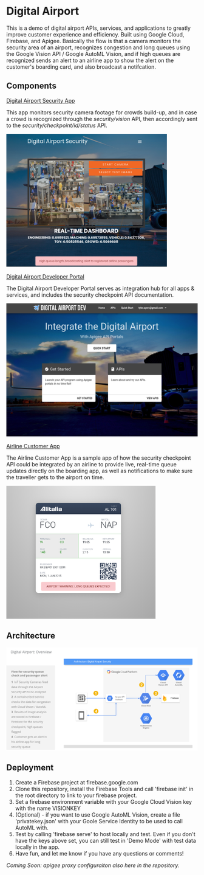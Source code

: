 # Digital Airport
This is a demo of digital airport APIs, services, and applications to greatly improve customer experience and efficiency.  Built using Google Cloud, Firebase, and Apigee.  Basically the flow is that a camera monitors the security area of an airport, recognizes congestion and long queues using the Google Vision API / Google AutoML Vision, and if high queues are recognized sends an alert to an airline app to show the alert on the customer's boarding card, and also broadcast a notifcation.

## Components

[Digital Airport Security App](https://airport-security.web.app)

This app monitors security camera footage for crowds build-up, and in case a crowd is recognized through the *security/vision* API, then accordingly sent to the *security/checkpoint/id/status* API.

<img src="/img/airport-security-app.png" height="350" />

[Digital Airport Developer Portal](https://tyayers-eval-airportdeveloperportal.apigee.io/)

The Digital Airport Developer Portal serves as integration hub for all apps & services, and includes the security checkpoint API documentation.

<img src="/img/dev-portal.png" height="350" />

[Airline Customer App](https://airport-security.web.app/airline-app.html)

The Airline Customer App is a sample app of how the security checkpoint API could be integrated by an airline to provide live, real-time queue updates directly on the boarding app, as well as notifications to make sure the traveller gets to the airport on time.

<img src="/img/airline-app.png" height="350" />

## Architecture
 ![Digital Airport solution architecture overview](/img/digital-airport-architecture.png)

## Deployment
1. Create a Firebase project at firebase.google.com
2. Clone this repository, install the Firebase Tools and call 'firebase init' in the root directory to link to your firebase project.
3. Set a firebase environment variable with your Google Cloud Vision key with the name VISIONKEY
4. (Optional) - if you want to use Google AutoML Vision, create a file 'privatekey.json' with your Goole Service Identity to be used to call AutoML with.
5. Test by calling 'firebase serve' to host locally and test.  Even if you don't have the keys above set, you can still test in 'Demo Mode' with test data locally in the app. 
6. Have fun, and let me know if you have any questions or comments!

*Coming Soon: apigee proxy configuraiton also here in the repository.*